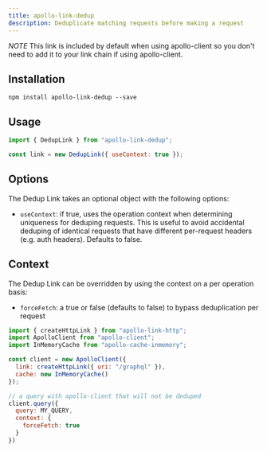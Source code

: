 ```yaml
---
title: apollo-link-dedup
description: Deduplicate matching requests before making a request
---
```


*NOTE* This link is included by default when using apollo-client so you don't need to add it to your link chain if using apollo-client.

## Installation

`npm install apollo-link-dedup --save`

## Usage
```js
import { DedupLink } from "apollo-link-dedup";

const link = new DedupLink({ useContext: true });
```

## Options

The Dedup Link takes an optional object with the following options:

* `useContext`: if true, uses the operation context when determining uniqueness
for deduping requests. This is useful to avoid accidental deduping of identical
requests that have different per-request headers (e.g. auth headers). Defaults
to false.

## Context
The Dedup Link can be overridden by using the context on a per operation basis:
- `forceFetch`: a true or false (defaults to false) to bypass deduplication per request

```js
import { createHttpLink } from "apollo-link-http";
import ApolloClient from "apollo-client";
import InMemoryCache from "apollo-cache-inmemory";

const client = new ApolloClient({
  link: createHttpLink({ uri: "/graphql" }),
  cache: new InMemoryCache()
});

// a query with apollo-client that will not be deduped
client.query({
  query: MY_QUERY,
  context: {
    forceFetch: true
  }
})
```
